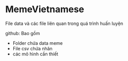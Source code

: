 # MemeVietnamese
File data và các file liên quan trong quá trình huấn luyện

github: Bao gồm
  + Folder chứa data meme
  + File csv chứa nhãn
  + các mô hình cần thiết
